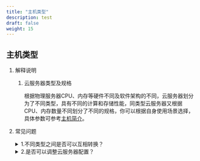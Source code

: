 ```yaml
---
title: "主机类型"
description: test
draft: false
weight: 15
---
```


## 主机类型

1. 解释说明

   1. 云服务器类型及规格

      根据物理服务器CPU、内存等硬件不同及软件架构的不同，云服务器划分为了不同类型，具有不同的计算和存储性能，同类型云服务器又根据CPU、内存数量不同划分了不同的规格，你可以根据自身使用场景选择，具体参数可参考[主机简介](/compute/vm/intro/instance)。

2. 常见问题

   <details>
   <summary>1.不同类型之间是否可以互相转换？</summary>
   当前可用区有目标类型云服务器的情况下，可以更改为其他类型。如果目标类型没有您当前cpu和内存配置，需要您更改配置。更改云服务器类型需要关机下完成。
   </details>
   <details>
   <summary>2.是否可以调整云服务器配置？</summary>
   如果您选择按需计费模式，你可以随时降低或升级cpu、内存配置，更改后将按新的配置收费。如果您选择包年包月计费模式，升配降配将涉及退费或补差价，具体规则请参考[计费指南](/billing/intro/billing_zhinan)。
   </details>
   
   
   
   
   
   
   
   
   

